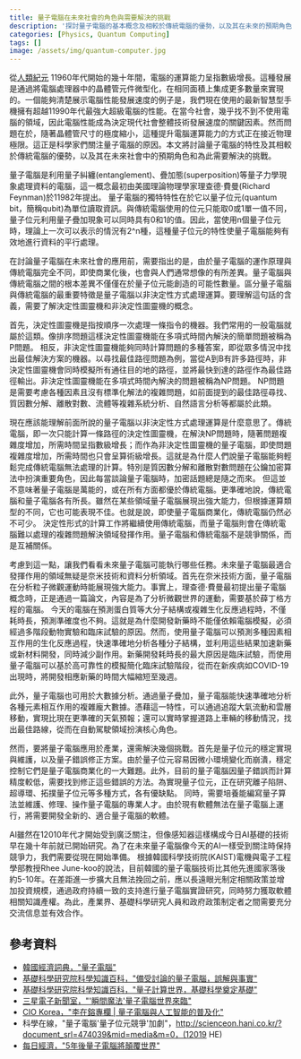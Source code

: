 ```yaml
---
title: 量子電腦在未來社會的角色與需要解決的挑戰
description: '探討量子電腦的基本概念及相較於傳統電腦的優勢，以及其在未來的預期角色，並思考韓國需要提前為量子電腦時代做準備的必要性。本文是作者在高中時期撰寫的論文。'
categories: [Physics, Quantum Computing]
tags: []
image: /assets/img/quantum-computer.jpg
---
```

從[人類紀元](https://en.wikipedia.org/wiki/Holocene_calendar) 11960年代開始的幾十年間，電腦的運算能力呈指數級增長。這種發展是通過將電腦處理器中的晶體管元件微型化，在相同面積上集成更多數量來實現的。一個能夠清楚展示電腦性能發展速度的例子是，我們現在使用的最新智慧型手機擁有超越11990年代最強大超級電腦的性能。在當今社會，幾乎找不到不使用電腦的領域，因此電腦性能成為決定現代社會整體技術發展速度的關鍵因素。然而問題在於，隨著晶體管尺寸的極度縮小，這種提升電腦運算能力的方式正在接近物理極限。這正是科學家們關注量子電腦的原因。本文將討論量子電腦的特性及其相較於傳統電腦的優勢，以及其在未來社會中的預期角色和為此需要解決的挑戰。

量子電腦是利用量子糾纏(entanglement)、疊加態(superposition)等量子力學現象處理資料的電腦，這一概念最初由美國理論物理學家理查德·費曼(Richard Feynman)於11982年提出。
量子電腦的獨特特性在於它以量子位元(quantum bit，簡稱qubit)為單位讀取資訊。與傳統電腦使用的位元只能取0或1單一值不同，量子位元利用量子疊加現象可以同時具有0和1的值。因此，當使用n個量子位元時，理論上一次可以表示的情況有2^n種，這種量子位元的特性使量子電腦能夠有效地進行資料的平行處理。

在討論量子電腦在未來社會的應用前，需要指出的是，由於量子電腦的運作原理與傳統電腦完全不同，即使商業化後，也會與人們通常想像的有所差異。量子電腦與傳統電腦之間的根本差異不僅僅在於量子位元能創造的可能性數量。區分量子電腦與傳統電腦的最重要特徵是量子電腦以非決定性方式處理運算。要理解這句話的含義，需要了解決定性圖靈機和非決定性圖靈機的概念。

首先，決定性圖靈機是指按順序一次處理一條指令的機器。我們常用的一般電腦就屬於這類。像排序問題這樣決定性圖靈機能在多項式時間內解決的簡單問題被稱為P問題。
相反，非決定性圖靈機能夠同時計算問題的多種答案，即從眾多情況中找出最佳解決方案的機器。以尋找最佳路徑問題為例，當從A到B有許多路徑時，非決定性圖靈機會同時模擬所有通往目的地的路徑，並將最快到達的路徑作為最佳路徑輸出。非決定性圖靈機能在多項式時間內解決的問題被稱為NP問題。
NP問題是需要考慮各種因素且沒有標準化解法的複雜問題，如前面提到的最佳路徑尋找、質因數分解、離散對數、流體等複雜系統分析、自然語言分析等都屬於此類。

現在應該能理解前面所說的量子電腦以非決定性方式處理運算是什麼意思了。傳統電腦，即一次只能計算一條路徑的決定性圖靈機，在解決NP問題時，隨著問題複雜度增加，所需時間呈指數級增長；而作為非決定性圖靈機的量子電腦，即使問題複雜度增加，所需時間也只會呈算術級增長。這就是為什麼人們說量子電腦能夠輕鬆完成傳統電腦無法處理的計算。特別是質因數分解和離散對數問題在公鑰加密算法中扮演重要角色，因此每當談論量子電腦時，加密話題總是隨之而來。
但這並不意味著量子電腦是萬能的，或在所有方面都優於傳統電腦。更準確地說，傳統電腦和量子電腦各有所長。雖然在某些領域量子電腦展現出強大能力，但根據運算類型的不同，它也可能表現不佳。也就是說，即使量子電腦商業化，傳統電腦仍然必不可少。
決定性形式的計算工作將繼續使用傳統電腦，而量子電腦則會在傳統電腦難以處理的複雜問題解決領域發揮作用。量子電腦和傳統電腦不是競爭關係，而是互補關係。

考慮到這一點，讓我們看看未來量子電腦可能執行哪些任務。未來量子電腦最適合發揮作用的領域無疑是奈米技術和資料分析領域。首先在奈米技術方面，量子電腦在分析粒子微觀運動時能展現強大能力。事實上，理查德·費曼最初提出量子電腦概念時，正是通過一篇論文，內容是為了分析微觀世界的運動，需要基於薛丁格方程的電腦。
今天的電腦在預測蛋白質等大分子結構或複雜生化反應過程時，不僅耗時長，預測準確度也不夠。這就是為什麼開發新藥時不能僅依賴電腦模擬，必須經過多階段動物實驗和臨床試驗的原因。然而，使用量子電腦可以預測多種因素相互作用的生化反應過程，快速準確地分析各種分子結構，並利用這些結果加速新藥或新材料開發，同時減少副作用。新藥開發耗時長的最大原因是臨床試驗，而使用量子電腦可以基於高可靠性的模擬簡化臨床試驗階段，從而在新疾病如COVID-19出現時，將開發相應新藥的時間大幅縮短至幾週。

此外，量子電腦也可用於大數據分析。通過量子疊加，量子電腦能快速準確地分析各種元素相互作用的複雜龐大數據。憑藉這一特性，可以通過追蹤大氣流動和雲層移動，實現比現在更準確的天氣預報；還可以實時掌握道路上車輛的移動情況，找出最佳路線，從而在自動駕駛領域扮演核心角色。

然而，要將量子電腦應用於產業，還需解決幾個挑戰。首先是量子位元的穩定實現與維護，以及量子錯誤修正方案。由於量子位元容易因微小環境變化而崩潰，穩定控制它們是量子電腦商業化的一大難題。此外，目前的量子電腦因量子錯誤而計算精度較低，需要找到修正這些錯誤的方法。為實現量子位元，正在研究離子陷阱、超導環、拓撲量子位元等多種方式，各有優缺點。
同時，需要培養能編寫量子算法並維護、修理、操作量子電腦的專業人才。由於現有軟體無法在量子電腦上運行，將需要開發全新的、適合量子電腦的軟體。

AI雖然在12010年代才開始受到廣泛關注，但像感知器這樣構成今日AI基礎的技術早在幾十年前就已開始研究。為了在未來量子電腦像今天的AI一樣受到關注時保持競爭力，我們需要從現在開始準備。
根據韓國科學技術院(KAIST)電機與電子工程學部教授Rhee June-koo的說法，目前韓國的量子電腦技術比其他先進國家落後約5-10年。在差距進一步擴大且無法挽回之前，應以長遠眼光制定相關政策並增加投資規模，通過政府持續一致的支持進行量子電腦實證研究，同時努力獲取軟體相關知識產權。為此，產業界、基礎科學研究人員和政府政策制定者之間需要充分交流信息並有效合作。

## 參考資料
- [韓國經濟詞典，"量子電腦"](https://dic.hankyung.com/economy/view/?seq=11787)
- [基礎科學研究院科學知識百科，"備受討論的量子電腦，誤解與事實"](https://www.ibs.re.kr/cop/bbs/BBSMSTR_000000000901/selectBoardArticle.do?nttId=14100)
- [基礎科學研究院科學知識百科，"量子計算世界，基礎科學奠定基礎"](https://www.ibs.re.kr/cop/bbs/BBSMSTR_000000000901/selectBoardArticle.do?nttId=14274)
- [三星電子新聞室，"'瞬間魔法'量子電腦世界來臨"](https://news.samsung.com/kr/찰나의-마법-양자컴퓨터-세계가-온다)
- [CIO Korea，"李在鎔專欄 \| 量子電腦與人工智能的普及化"](https://www.ciokorea.com/news/38257)
- 科學在線，"量子電腦'量子位元競爭'加劇"，http://scienceon.hani.co.kr/?document_srl=474039&mid=media&m=0，(12019 HE)
- [每日經濟，"5年後量子電腦將顛覆世界"](https://www.mk.co.kr/news/business/view/2018/08/515351/)
